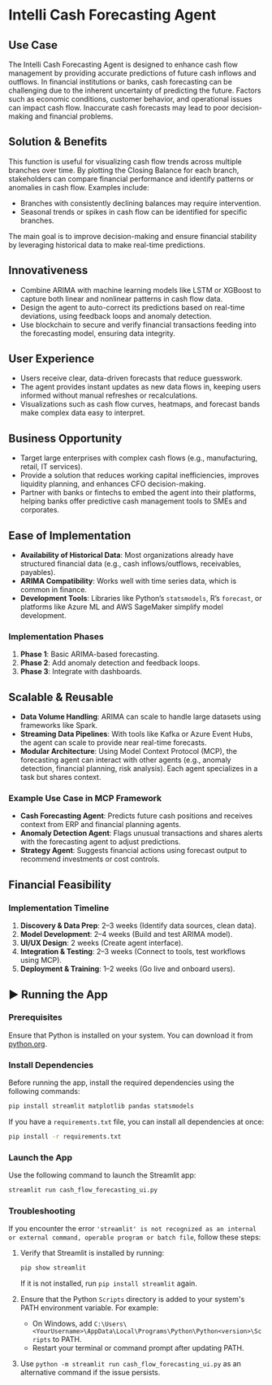 # Intelli Cash Forecasting Agent

## Use Case
The Intelli Cash Forecasting Agent is designed to enhance cash flow management by providing accurate predictions of future cash inflows and outflows. In financial institutions or banks, cash forecasting can be challenging due to the inherent uncertainty of predicting the future. Factors such as economic conditions, customer behavior, and operational issues can impact cash flow. Inaccurate cash forecasts may lead to poor decision-making and financial problems.

## Solution & Benefits
This function is useful for visualizing cash flow trends across multiple branches over time. By plotting the Closing Balance for each branch, stakeholders can compare financial performance and identify patterns or anomalies in cash flow. Examples include:
- Branches with consistently declining balances may require intervention.
- Seasonal trends or spikes in cash flow can be identified for specific branches.

The main goal is to improve decision-making and ensure financial stability by leveraging historical data to make real-time predictions.

## Innovativeness
- Combine ARIMA with machine learning models like LSTM or XGBoost to capture both linear and nonlinear patterns in cash flow data.
- Design the agent to auto-correct its predictions based on real-time deviations, using feedback loops and anomaly detection.
- Use blockchain to secure and verify financial transactions feeding into the forecasting model, ensuring data integrity.

## User Experience
- Users receive clear, data-driven forecasts that reduce guesswork.
- The agent provides instant updates as new data flows in, keeping users informed without manual refreshes or recalculations.
- Visualizations such as cash flow curves, heatmaps, and forecast bands make complex data easy to interpret.

## Business Opportunity
- Target large enterprises with complex cash flows (e.g., manufacturing, retail, IT services).
- Provide a solution that reduces working capital inefficiencies, improves liquidity planning, and enhances CFO decision-making.
- Partner with banks or fintechs to embed the agent into their platforms, helping banks offer predictive cash management tools to SMEs and corporates.

## Ease of Implementation
- **Availability of Historical Data**: Most organizations already have structured financial data (e.g., cash inflows/outflows, receivables, payables).
- **ARIMA Compatibility**: Works well with time series data, which is common in finance.
- **Development Tools**: Libraries like Python’s `statsmodels`, R’s `forecast`, or platforms like Azure ML and AWS SageMaker simplify model development.

### Implementation Phases
1. **Phase 1**: Basic ARIMA-based forecasting.
2. **Phase 2**: Add anomaly detection and feedback loops.
3. **Phase 3**: Integrate with dashboards.

## Scalable & Reusable
- **Data Volume Handling**: ARIMA can scale to handle large datasets using frameworks like Spark.
- **Streaming Data Pipelines**: With tools like Kafka or Azure Event Hubs, the agent can scale to provide near real-time forecasts.
- **Modular Architecture**: Using Model Context Protocol (MCP), the forecasting agent can interact with other agents (e.g., anomaly detection, financial planning, risk analysis). Each agent specializes in a task but shares context.

### Example Use Case in MCP Framework
- **Cash Forecasting Agent**: Predicts future cash positions and receives context from ERP and financial planning agents.
- **Anomaly Detection Agent**: Flags unusual transactions and shares alerts with the forecasting agent to adjust predictions.
- **Strategy Agent**: Suggests financial actions using forecast output to recommend investments or cost controls.

## Financial Feasibility
### Implementation Timeline
1. **Discovery & Data Prep**: 2–3 weeks (Identify data sources, clean data).
2. **Model Development**: 2–4 weeks (Build and test ARIMA model).
3. **UI/UX Design**: 2 weeks (Create agent interface).
4. **Integration & Testing**: 2–3 weeks (Connect to tools, test workflows using MCP).
5. **Deployment & Training**: 1–2 weeks (Go live and onboard users).

## ▶️ Running the App

### Prerequisites
Ensure that Python is installed on your system. You can download it from [python.org](https://www.python.org/).

### Install Dependencies
Before running the app, install the required dependencies using the following commands:

```bash
pip install streamlit matplotlib pandas statsmodels
```

If you have a `requirements.txt` file, you can install all dependencies at once:

```bash
pip install -r requirements.txt
```

### Launch the App
Use the following command to launch the Streamlit app:

```bash
streamlit run cash_flow_forecasting_ui.py
```

### Troubleshooting
If you encounter the error `'streamlit' is not recognized as an internal or external command, operable program or batch file`, follow these steps:
1. Verify that Streamlit is installed by running:
   ```bash
   pip show streamlit
   ```
   If it is not installed, run `pip install streamlit` again.

2. Ensure that the Python `Scripts` directory is added to your system's PATH environment variable. For example:
   - On Windows, add `C:\Users\<YourUsername>\AppData\Local\Programs\Python\Python<version>\Scripts` to PATH.
   - Restart your terminal or command prompt after updating PATH.

3. Use `python -m streamlit run cash_flow_forecasting_ui.py` as an alternative command if the issue persists.